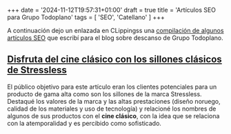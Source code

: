 +++
date = '2024-11-12T19:57:31+01:00'
draft = true
title = 'Artículos SEO para Grupo Todoplano'
tags = [ 'SEO', 'Catellano' ]
+++

A continuación dejo un enlazada en CLippingss una [<u>compilación de algunos artículos SEO</u>](https://www.clippings.me/neus) que escribí para el blog sobre descanso de Grupo Todoplano. 

## [<u>Disfruta del cine clásico con los sillones clásicos de Stressless</u>](https://www.grupotodoplano.com/blog/disfruta-del-cine-clasico-con-los-sillones-clasicos-de-stressless/)

El público objetivo para este artículo eran los clientes potenciales para un producto de gama alta como son los sillones de la marca Stressless. Destaqué los valores de la marca y las altas prestaciones (diseño noruego, calidad de los materiales y uso de tecnología) y relacioné los nombres de algunos de sus productos con el **cine clásico**, con la idea que se relaciona con la atemporalidad y es percibido como sofisticado.  



